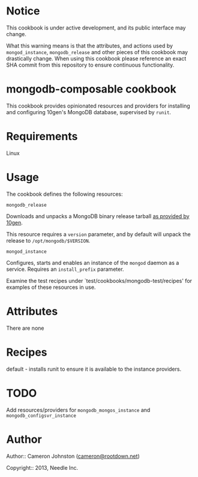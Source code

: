 # Notice

This cookbook is under active development, and its public interface may change.

What this warning means is that the attributes, and actions used by `mongod_instance`,
`mongodb_release` and other pieces of this cookbook may drastically change.
When using this cookbook please reference an exact SHA commit from this repository to ensure continuous functionality.

# mongodb-composable cookbook

This cookbook provides opinionated resources and providers for installing and configuring 10gen's MongoDB database, supervised by `runit`.

# Requirements

Linux

# Usage

The cookbook defines the following resources:

`mongodb_release`

Downloads and unpacks a MongoDB binary release tarball [as provided by 10gen](http://docs.mongodb.org/manual/tutorial/install-mongodb-on-linux/).

This resource requires a `version` parameter, and by default will unpack the release to `/opt/mongodb/$VERSION`.

`mongod_instance`

Configures, starts and enables an instance of the `mongod` daemon as a service. Requires an `install_prefix` parameter.

Examine the test recipes under `test/cookbooks/mongodb-test/recipes' for examples of these resources in use.

# Attributes

There are none

# Recipes

default - installs runit to ensure it is available to the instance providers.

# TODO

Add resources/providers for `mongodb_mongos_instance` and `mongodb_configsvr_instance`

# Author

Author:: Cameron Johnston (<cameron@rootdown.net>)

Copyright:: 2013, Needle Inc.
